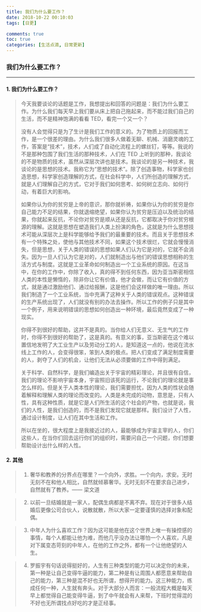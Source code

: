 ```yaml
---
title: 我们为什么要工作？
date: 2018-10-22 00:10:03
tags: [日更]

comments: true
toc: true
categories: [生活点滴, 日常更新]
---
```


### 我们为什么要工作？
---

#### 1. 我们为什么要工作？
> 今天我要谈论的话题是工作，我想提出和回答的问题是：我们为什么要工作。为什么我们每天早上我们要从床上把自己拖起来，而不能过我们自己的生活，而不是精神饱满的看看 TED，看完一个又一个？
>
> 没有人会觉得只是为了生计是我们工作的意义的。为了物质上的回报而工作，是一个很差的理由。为什么我们很多人做着无聊、机械、消磨灵魂的工作，答案是“技术”，技术，人们成了自动化流程上的螺丝钉，等等。我说的不是那种包围了我们生活的那种技术，人们在 TED 上听到的那种，我谈论的不是物质的技术，虽然从深层次讲也是技术。我谈论的是另一种技术，我谈论的是思想的技术。我称它为“思想的技术”。除了创造事物，科学家也创造思想，科学家创造理解的方式，在社会科学中，人们所创造的理解方式，就是人们理解自己的方式，它对于我们如何思考、如何树立志向、如何行动，有着巨大的影响。
>
> 如果你认为你的贫穷是上帝的意识，那你就祈祷，如果你认为你的贫穷是你自己能力不足的结果，你就退缩绝望，如果你认为贫穷是压迫以及统治的结果，你就起来反抗，不论你对贫穷是顺从还是反抗，它都取决于你对贫穷根源的理解。这就是思想在塑造我们人类上扮演的角色，这就是为什么思想技术可能从深层次上是科学能够给予我们的最重要的技术。而且关于思想技术有一个特殊之处，使他与其他技术不同，如果这个技术很烂，它就会慢慢消失，但是思想，关于人类的错误的思想如果人们认为它是对的，它就不会消失。因为一旦人们认为它是对的，人们就制造出与他们的错误思想相称的生活方式与制度。这就是工业革命如何制造出一个工业系统的原因。在这当中，在你的工作中，你除了收入，真的得不到任何东西，因为亚当斯密相信人类的本性是懒惰的，除非你让它有价值，他才会做，而让它有价值的方式，就是通过激励他们、通过给报酬，这是他们会这样做的唯一理由。所以我们制造了一个工业系统，当中充满了这种关于人类的错误观点。这种错误的生产系统出现了，人们就没有别的办法去操作。所以工作的例子只是其中一个例子，用来说明错误的思想如何创造出一种环境，最后竟然变成了一种现实。
>
> 你得不到很好的帮助，这并不是真的。当你给人们无意义、无生气的工作时，你得不到很好的帮助了，这是真的。有意义的事，亚当斯密在这个难以置信地发明了大工业生产以及劳动分工的人，是知道这一点的，他说在流水线上工作的人，会变得很笨，笨到人类的极点。把人们变成了满足制度需要的人，剥夺了人们的机会，让他们无法从必须要做的工作中得到满足。
>
> 关于科学、自然科学，是我们编造出关于宇宙的精彩理论，并且很有自信，我们的理论不影响宇宙本身，宇宙照旧该死的运行，不论我们的理论就是事怎么样的。但是关于人类本性的理论，我们需要担忧，因为人类的性状会随着解释和理解人类的理论而改变的。人类是未完成的动物，意思是，只有人性，具有这种性质，就是它是人们所生活的这个社会的产物，也就是说，我们的人性，是我们创造的，而不是我们发现它就是那样。我们设计了人性，通过设计制度，让人们在其中生活和工作。
>
> 所以在坐的，很大程度上是我接近过的人，最能够成为宇宙主宰的人，你们这些人，在当你们回去运行你们的组织时，需要问自己一个问题，你们想要帮助设计出什么样的人性。

#### 2. 其他
> 1. 奢华和教养的分界点在哪里？一个向外，求胜。一个向内，求安。无时无刻不在和他人相比，自然就倾慕奢华。无时无刻不在要求自己进步，自然就有了教养。—— 梁文道

> 2. 以前一旦结婚就是一家人，配偶生病都是不离不弃。现在对于很多人结婚后更像公司合伙人，说散就散，所以大家一定要谨慎的选择对象和配偶。

> 3. 中年人为什么喜欢工作？因为这可能是他在这个世界上唯一有操控感的事情，每个人都能让他为难，而他几乎没办法让哪怕一个人喜欢，凡是对下属变态苛刻的中年人，在他的工作之外，都有一个让他绝望的人生。

> 4. 罗振宇有句话说得挺好的，人生有三种类型的能力可以决定你的未来，第一种是让自己变得牛逼的能力，第二种是有让周围人都愿意来帮助自己的能力，第三种是混不好也无所谓，想得开的能力。这三种能力，练成任何一种，人生就有奔头。对于大部分人而言：一般流程大概是每天早上都觉得自己能变得牛逼，到了中午就会有人来帮，下班时觉得混的不好也无所谓找点好吃的才是正经事。
